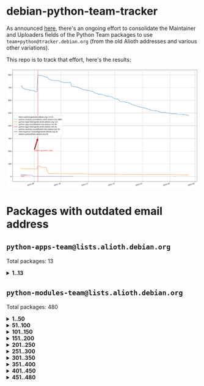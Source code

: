 # debian-python-team-tracker



As announced [here](https://lists.debian.org/debian-python/2021/08/msg00006.html), there's an ongoing effort to consolidate the Maintainer and Uploaders fields of the Python Team packages to use `team+python@tracker.debian.org` (from the old Alioth addresses and various other variations).



This repo is to track that effort, here's the results:



![Python team emails](images/python_team_emails.svg)


# Packages with outdated email address

## `python-apps-team@lists.alioth.debian.org`
Total packages: 13
<details>
<summary><b>1..13</b></summary>


| # | Package | Version |
| --- | --- | --- |
| 1 | [ctop](https://tracker.debian.org/ctop) | 1.0.0-2.1 |
| 2 | [db2twitter](https://tracker.debian.org/db2twitter) | 0.6-1.1 |
| 3 | [dodgy](https://tracker.debian.org/dodgy) | 0.1.9-3 |
| 4 | [etm](https://tracker.debian.org/etm) | 3.2.30-1.1 |
| 5 | [freealchemist](https://tracker.debian.org/freealchemist) | 0.5-1.1 |
| 6 | [kanboard-cli](https://tracker.debian.org/kanboard-cli) | 0.0.2-1.1 |
| 7 | [lightyears](https://tracker.debian.org/lightyears) | 1.4-2 |
| 8 | [pipenv](https://tracker.debian.org/pipenv) | 11.9.0-1.1 |
| 9 | [prospector](https://tracker.debian.org/prospector) | 1.1.7-2 |
| 10 | [pybik](https://tracker.debian.org/pybik) | 3.0-3.1 |
| 11 | [retweet](https://tracker.debian.org/retweet) | 0.10-1.1 |
| 12 | [sinntp](https://tracker.debian.org/sinntp) | 1.6-1.2 |
| 13 | [smem](https://tracker.debian.org/smem) | 1.5-1.1 |
</details>

## `python-modules-team@lists.alioth.debian.org`
Total packages: 480
<details>
<summary><b>1..50</b></summary>


| # | Package | Version |
| --- | --- | --- |
| 1 | [anorack](https://tracker.debian.org/anorack) | 0.2.7-1 |
| 2 | [anosql](https://tracker.debian.org/anosql) | 1.0.1-1 |
| 3 | [asn1crypto](https://tracker.debian.org/asn1crypto) | 1.4.0-1 |
| 4 | [astral](https://tracker.debian.org/astral) | 1.6.1-2 |
| 5 | [authres](https://tracker.debian.org/authres) | 1.2.0-2 |
| 6 | [automat](https://tracker.debian.org/automat) | 20.2.0-1 |
| 7 | [azure-cosmos-table-python](https://tracker.debian.org/azure-cosmos-table-python) | 1.0.5+git20191025-5 |
| 8 | [bdist-nsi](https://tracker.debian.org/bdist-nsi) | 0.1.5-2 |
| 9 | [bernhard](https://tracker.debian.org/bernhard) | 0.2.6-2 |
| 10 | [betamax](https://tracker.debian.org/betamax) | 0.8.1-2 |
| 11 | [bibtexparser](https://tracker.debian.org/bibtexparser) | 1.1.0+ds-3 |
| 12 | [binaryornot](https://tracker.debian.org/binaryornot) | 0.4.4+dfsg-4 |
| 13 | [bitstruct](https://tracker.debian.org/bitstruct) | 8.9.0-1 |
| 14 | [case](https://tracker.debian.org/case) | 1.5.3+dfsg-3 |
| 15 | [cerealizer](https://tracker.debian.org/cerealizer) | 0.8.1-3 |
| 16 | [chardet](https://tracker.debian.org/chardet) | 4.0.0-1 |
| 17 | [chargebee-python](https://tracker.debian.org/chargebee-python) | 1.6.6-1 |
| 18 | [codicefiscale](https://tracker.debian.org/codicefiscale) | 0.9+ds0-2 |
| 19 | [colorclass](https://tracker.debian.org/colorclass) | 2.2.0-2.2 |
| 20 | [colorspacious](https://tracker.debian.org/colorspacious) | 1.1.2-2 |
| 21 | [commonmark](https://tracker.debian.org/commonmark) | 0.9.1-3 |
| 22 | [constantly](https://tracker.debian.org/constantly) | 15.1.0-2 |
| 23 | [contextlib2](https://tracker.debian.org/contextlib2) | 0.6.0.post1-1 |
| 24 | [cookiecutter](https://tracker.debian.org/cookiecutter) | 1.7.3-1 |
| 25 | [coreapi](https://tracker.debian.org/coreapi) | 2.3.3-4 |
| 26 | [coreschema](https://tracker.debian.org/coreschema) | 0.0.4-3 |
| 27 | [cov-core](https://tracker.debian.org/cov-core) | 1.15.0-3 |
| 28 | [cppy](https://tracker.debian.org/cppy) | 1.1.0-2 |
| 29 | [cram](https://tracker.debian.org/cram) | 0.7-4 |
| 30 | [cssutils](https://tracker.debian.org/cssutils) | 1.0.2-3 |
| 31 | [d2to1](https://tracker.debian.org/d2to1) | 0.2.12-2 |
| 32 | [debiancontributors](https://tracker.debian.org/debiancontributors) | 0.7.8-2 |
| 33 | [devpi-common](https://tracker.debian.org/devpi-common) | 3.2.2-1.1 |
| 34 | [django-ajax-selects](https://tracker.debian.org/django-ajax-selects) | 1.7.0-3 |
| 35 | [django-bitfield](https://tracker.debian.org/django-bitfield) | 1.9.6-2 |
| 36 | [django-dirtyfields](https://tracker.debian.org/django-dirtyfields) | 1.3.1-2 |
| 37 | [django-environ](https://tracker.debian.org/django-environ) | 0.4.4-2 |
| 38 | [django-filter](https://tracker.debian.org/django-filter) | 2.4.0-1 |
| 39 | [django-hvad](https://tracker.debian.org/django-hvad) | 1.8.0-1.1 |
| 40 | [django-js-reverse](https://tracker.debian.org/django-js-reverse) | 0.7.3-1.1 |
| 41 | [django-macaddress](https://tracker.debian.org/django-macaddress) | 1.5.0-2 |
| 42 | [django-memoize](https://tracker.debian.org/django-memoize) | 2.2.0+dfsg-1 |
| 43 | [django-nose](https://tracker.debian.org/django-nose) | 1.4.6-2.1 |
| 44 | [django-notification](https://tracker.debian.org/django-notification) | 1.2.0-3 |
| 45 | [django-pagination](https://tracker.debian.org/django-pagination) | 1.0.7-4 |
| 46 | [django-paintstore](https://tracker.debian.org/django-paintstore) | 0.2-4 |
| 47 | [django-picklefield](https://tracker.debian.org/django-picklefield) | 3.0.1-1 |
| 48 | [django-pipeline](https://tracker.debian.org/django-pipeline) | 1.6.14-3 |
| 49 | [django-simple-redis-admin](https://tracker.debian.org/django-simple-redis-admin) | 1.4.0-2 |
| 50 | [django-stronghold](https://tracker.debian.org/django-stronghold) | 0.3.0+debian-2 |
</details>
<details>
<summary><b>51..100</b></summary>

| # | Package | Version |
| --- | --- | --- |
| 51 | [django-webpack-loader](https://tracker.debian.org/django-webpack-loader) | 0.6.0-2 |
| 52 | [django-wkhtmltopdf](https://tracker.debian.org/django-wkhtmltopdf) | 3.3.0-1 |
| 53 | [django-xmlrpc](https://tracker.debian.org/django-xmlrpc) | 0.1.8-2 |
| 54 | [djangorestframework-api-key](https://tracker.debian.org/djangorestframework-api-key) | 2.0.0-2 |
| 55 | [dkimpy](https://tracker.debian.org/dkimpy) | 1.0.5-1 |
| 56 | [dnsdiag](https://tracker.debian.org/dnsdiag) | 2.0.2-1 |
| 57 | [dockerpty](https://tracker.debian.org/dockerpty) | 0.4.1-2 |
| 58 | [drf-generators](https://tracker.debian.org/drf-generators) | 0.5.0-1 |
| 59 | [elasticsearch-curator](https://tracker.debian.org/elasticsearch-curator) | 5.8.1-1 |
| 60 | [enum34](https://tracker.debian.org/enum34) | 1.1.6-4 |
| 61 | [enzyme](https://tracker.debian.org/enzyme) | 0.4.1-2 |
| 62 | [exam](https://tracker.debian.org/exam) | 0.10.5-3 |
| 63 | [factory-boy](https://tracker.debian.org/factory-boy) | 2.11.1-3 |
| 64 | [faker](https://tracker.debian.org/faker) | 0.9.3-0.1 |
| 65 | [fakesleep](https://tracker.debian.org/fakesleep) | 0.1-2 |
| 66 | [fastchunking](https://tracker.debian.org/fastchunking) | 0.0.3-2 |
| 67 | [feedgenerator](https://tracker.debian.org/feedgenerator) | 1.9-2 |
| 68 | [flask-api](https://tracker.debian.org/flask-api) | 1.1+dfsg-1.1 |
| 69 | [flask-babelex](https://tracker.debian.org/flask-babelex) | 0.9.4-1 |
| 70 | [flask-bcrypt](https://tracker.debian.org/flask-bcrypt) | 0.7.1-2 |
| 71 | [flask-compress](https://tracker.debian.org/flask-compress) | 1.4.0-3 |
| 72 | [flask-gravatar](https://tracker.debian.org/flask-gravatar) | 0.4.2-2 |
| 73 | [flask-htmlmin](https://tracker.debian.org/flask-htmlmin) | 1.3.2-2 |
| 74 | [flask-ldapconn](https://tracker.debian.org/flask-ldapconn) | 0.7.2-1.1 |
| 75 | [flask-limiter](https://tracker.debian.org/flask-limiter) | 1.0.1-2 |
| 76 | [flask-mail](https://tracker.debian.org/flask-mail) | 0.9.1+dfsg1-1.1 |
| 77 | [flask-mongoengine](https://tracker.debian.org/flask-mongoengine) | 0.9.3-4 |
| 78 | [flask-multistatic](https://tracker.debian.org/flask-multistatic) | 1.0-2 |
| 79 | [flask-script](https://tracker.debian.org/flask-script) | 2.0.6-2 |
| 80 | [flask-silk](https://tracker.debian.org/flask-silk) | 0.2-18 |
| 81 | [flask-wtf](https://tracker.debian.org/flask-wtf) | 0.14.3-1 |
| 82 | [flufl.enum](https://tracker.debian.org/flufl.enum) | 4.1.1-3 |
| 83 | [flufl.i18n](https://tracker.debian.org/flufl.i18n) | 3.0.1-1 |
| 84 | [flufl.lock](https://tracker.debian.org/flufl.lock) | 5.0.1-1 |
| 85 | [flufl.password](https://tracker.debian.org/flufl.password) | 1.3-3 |
| 86 | [flufl.testing](https://tracker.debian.org/flufl.testing) | 0.7-2 |
| 87 | [gerritlib](https://tracker.debian.org/gerritlib) | 0.8.0-2 |
| 88 | [gmplot](https://tracker.debian.org/gmplot) | 1.2.0-2 |
| 89 | [gtextfsm](https://tracker.debian.org/gtextfsm) | 1.1.0-2 |
| 90 | [gtts](https://tracker.debian.org/gtts) | 2.0.3-1 |
| 91 | [gtts-token](https://tracker.debian.org/gtts-token) | 1.1.3-1 |
| 92 | [guzzle-sphinx-theme](https://tracker.debian.org/guzzle-sphinx-theme) | 0.7.11-5 |
| 93 | [hachoir](https://tracker.debian.org/hachoir) | 3.1.0+dfsg-3 |
| 94 | [haproxy-log-analysis](https://tracker.debian.org/haproxy-log-analysis) | 2.0~b0-2 |
| 95 | [heapdict](https://tracker.debian.org/heapdict) | 1.0.1-1 |
| 96 | [hiro](https://tracker.debian.org/hiro) | 0.5-2 |
| 97 | [hypothesis-auto](https://tracker.debian.org/hypothesis-auto) | 1.1.4-2 |
| 98 | [importmagic](https://tracker.debian.org/importmagic) | 0.1.7-2 |
| 99 | [inflection](https://tracker.debian.org/inflection) | 0.3.1-2 |
| 100 | [json-tricks](https://tracker.debian.org/json-tricks) | 3.11.0-2 |
</details>
<details>
<summary><b>101..150</b></summary>

| # | Package | Version |
| --- | --- | --- |
| 101 | [jsonhyperschema-codec](https://tracker.debian.org/jsonhyperschema-codec) | 1.0.3-2 |
| 102 | [jupyter-sphinx-theme](https://tracker.debian.org/jupyter-sphinx-theme) | 0.0.6+ds1-10 |
| 103 | [kitchen](https://tracker.debian.org/kitchen) | 1.2.6-2 |
| 104 | [kivy](https://tracker.debian.org/kivy) | 1.11.0-2 |
| 105 | [lazr.delegates](https://tracker.debian.org/lazr.delegates) | 2.0.3-2 |
| 106 | [lazr.smtptest](https://tracker.debian.org/lazr.smtptest) | 2.0.3-2 |
| 107 | [lexicon](https://tracker.debian.org/lexicon) | 3.3.17-1 |
| 108 | [libthumbor](https://tracker.debian.org/libthumbor) | 1.3.3-2 |
| 109 | [logilab-constraint](https://tracker.debian.org/logilab-constraint) | 0.6.0-2 |
| 110 | [mako](https://tracker.debian.org/mako) | 1.1.3+ds1-2 |
| 111 | [manuel](https://tracker.debian.org/manuel) | 1.10.1-2 |
| 112 | [mercurial-extension-utils](https://tracker.debian.org/mercurial-extension-utils) | 1.5.1-3 |
| 113 | [mercurial-keyring](https://tracker.debian.org/mercurial-keyring) | 1.3.1-3 |
| 114 | [milksnake](https://tracker.debian.org/milksnake) | 0.1.5-1 |
| 115 | [mimerender](https://tracker.debian.org/mimerender) | 0.6.0-2 |
| 116 | [mmllib](https://tracker.debian.org/mmllib) | 0.3.0.post1-2 |
| 117 | [mockldap](https://tracker.debian.org/mockldap) | 0.3.0-4 |
| 118 | [modernize](https://tracker.debian.org/modernize) | 0.7-2 |
| 119 | [moksha.common](https://tracker.debian.org/moksha.common) | 1.2.5-4 |
| 120 | [mrtparse](https://tracker.debian.org/mrtparse) | 1.6-2 |
| 121 | [musicbrainzngs](https://tracker.debian.org/musicbrainzngs) | 0.7.1-2 |
| 122 | [mutagen](https://tracker.debian.org/mutagen) | 1.45.1-2 |
| 123 | [mwic](https://tracker.debian.org/mwic) | 0.7.8-1 |
| 124 | [mysql-connector-python](https://tracker.debian.org/mysql-connector-python) | 8.0.15-2 |
| 125 | [nb2plots](https://tracker.debian.org/nb2plots) | 0.6-2 |
| 126 | [netmiko](https://tracker.debian.org/netmiko) | 2.4.2-1 |
| 127 | [networkx](https://tracker.debian.org/networkx) | 2.5+ds-2 |
| 128 | [nose2](https://tracker.debian.org/nose2) | 0.9.2-1 |
| 129 | [nose2-cov](https://tracker.debian.org/nose2-cov) | 1.0a4-3 |
| 130 | [ntplib](https://tracker.debian.org/ntplib) | 0.3.3-2 |
| 131 | [numpy-stl](https://tracker.debian.org/numpy-stl) | 2.9.0-1 |
| 132 | [obsub](https://tracker.debian.org/obsub) | 0.2-4 |
| 133 | [okasha](https://tracker.debian.org/okasha) | 0.2.4-4 |
| 134 | [overpass](https://tracker.debian.org/overpass) | 0.7-1 |
| 135 | [pastescript](https://tracker.debian.org/pastescript) | 2.0.2-4 |
| 136 | [pep8](https://tracker.debian.org/pep8) | 1.7.1-9 |
| 137 | [pep8-naming](https://tracker.debian.org/pep8-naming) | 0.10.0-1 |
| 138 | [pg8000](https://tracker.debian.org/pg8000) | 1.10.6-2 |
| 139 | [pidcat](https://tracker.debian.org/pidcat) | 2.1.0-4 |
| 140 | [plastex](https://tracker.debian.org/plastex) | 2.1-2 |
| 141 | [portio](https://tracker.debian.org/portio) | 0.5-4 |
| 142 | [power](https://tracker.debian.org/power) | 1.4+dfsg-4 |
| 143 | [pprintpp](https://tracker.debian.org/pprintpp) | 0.4.0-2 |
| 144 | [preggy](https://tracker.debian.org/preggy) | 1.4.4-1 |
| 145 | [ptable](https://tracker.debian.org/ptable) | 0.9.2-2 |
| 146 | [py-radix](https://tracker.debian.org/py-radix) | 0.10.0-3 |
| 147 | [py3dns](https://tracker.debian.org/py3dns) | 3.2.1-1 |
| 148 | [pyasn1](https://tracker.debian.org/pyasn1) | 0.4.8-1 |
| 149 | [pybindgen](https://tracker.debian.org/pybindgen) | 0.20.0+dfsg1-2 |
| 150 | [pycallgraph](https://tracker.debian.org/pycallgraph) | 1.1.3-1.2 |
</details>
<details>
<summary><b>151..200</b></summary>

| # | Package | Version |
| --- | --- | --- |
| 151 | [pycxx](https://tracker.debian.org/pycxx) | 7.1.4-0.2 |
| 152 | [pydbus](https://tracker.debian.org/pydbus) | 0.6.0-4 |
| 153 | [pydenticon](https://tracker.debian.org/pydenticon) | 0.3.1-2 |
| 154 | [pydispatcher](https://tracker.debian.org/pydispatcher) | 2.0.5-2 |
| 155 | [pydle](https://tracker.debian.org/pydle) | 0.9.4-2 |
| 156 | [pyeapi](https://tracker.debian.org/pyeapi) | 0.8.1-2 |
| 157 | [pyenchant](https://tracker.debian.org/pyenchant) | 3.2.0-1 |
| 158 | [pyfg](https://tracker.debian.org/pyfg) | 0.50-2 |
| 159 | [pyfiglet](https://tracker.debian.org/pyfiglet) | 0.8.0+dfsg-1 |
| 160 | [pyfribidi](https://tracker.debian.org/pyfribidi) | 0.12.0+repack-7 |
| 161 | [pygeoif](https://tracker.debian.org/pygeoif) | 0.7-2 |
| 162 | [pygtail](https://tracker.debian.org/pygtail) | 0.6.1-2 |
| 163 | [pygtkspellcheck](https://tracker.debian.org/pygtkspellcheck) | 4.0.5-2 |
| 164 | [pyinotify](https://tracker.debian.org/pyinotify) | 0.9.6-1.3 |
| 165 | [pyiosxr](https://tracker.debian.org/pyiosxr) | 0.52-1.1 |
| 166 | [pyjavaproperties](https://tracker.debian.org/pyjavaproperties) | 0.7-2 |
| 167 | [pyjokes](https://tracker.debian.org/pyjokes) | 0.5.0-3 |
| 168 | [pykcs11](https://tracker.debian.org/pykcs11) | 1.5.10-1 |
| 169 | [pylama](https://tracker.debian.org/pylama) | 7.4.3-3 |
| 170 | [pylibmc](https://tracker.debian.org/pylibmc) | 1.5.2-3 |
| 171 | [pylint-celery](https://tracker.debian.org/pylint-celery) | 0.3-5 |
| 172 | [pylint-common](https://tracker.debian.org/pylint-common) | 0.2.5-4 |
| 173 | [pylint-django](https://tracker.debian.org/pylint-django) | 2.0.13-1 |
| 174 | [pylint-flask](https://tracker.debian.org/pylint-flask) | 0.5-4 |
| 175 | [pylint-plugin-utils](https://tracker.debian.org/pylint-plugin-utils) | 0.6-1 |
| 176 | [pymacs](https://tracker.debian.org/pymacs) | 0.25-3 |
| 177 | [pymodbus](https://tracker.debian.org/pymodbus) | 2.1.0+dfsg-2 |
| 178 | [pynag](https://tracker.debian.org/pynag) | 1.1.2+dfsg-2 |
| 179 | [pynliner](https://tracker.debian.org/pynliner) | 0.8.0-2 |
| 180 | [pyopengl](https://tracker.debian.org/pyopengl) | 3.1.5+dfsg-1 |
| 181 | [pyprind](https://tracker.debian.org/pyprind) | 2.11.2-2 |
| 182 | [pyquery](https://tracker.debian.org/pyquery) | 1.2.9-4 |
| 183 | [pyrad](https://tracker.debian.org/pyrad) | 2.1-2 |
| 184 | [pysimplesoap](https://tracker.debian.org/pysimplesoap) | 1.16.2-3 |
| 185 | [pysmi](https://tracker.debian.org/pysmi) | 0.3.2-2 |
| 186 | [pysodium](https://tracker.debian.org/pysodium) | 0.7.0-2 |
| 187 | [pyspf](https://tracker.debian.org/pyspf) | 2.0.14-2 |
| 188 | [pysrt](https://tracker.debian.org/pysrt) | 1.0.1-2 |
| 189 | [pyssim](https://tracker.debian.org/pyssim) | 0.2-2 |
| 190 | [pytaglib](https://tracker.debian.org/pytaglib) | 0.3.6+dfsg-2 |
| 191 | [pytds](https://tracker.debian.org/pytds) | 1.10.0-1 |
| 192 | [pytest-bdd](https://tracker.debian.org/pytest-bdd) | 3.2.1-1 |
| 193 | [pytest-cookies](https://tracker.debian.org/pytest-cookies) | 0.4.0-1 |
| 194 | [pytest-django](https://tracker.debian.org/pytest-django) | 3.5.1-1 |
| 195 | [pytest-expect](https://tracker.debian.org/pytest-expect) | 1.1.0-2 |
| 196 | [pytest-httpbin](https://tracker.debian.org/pytest-httpbin) | 1.0.0-2 |
| 197 | [pytest-instafail](https://tracker.debian.org/pytest-instafail) | 0.4.2-1 |
| 198 | [pytest-runner](https://tracker.debian.org/pytest-runner) | 2.11.1-1.2 |
| 199 | [pytest-sugar](https://tracker.debian.org/pytest-sugar) | 0.9.4-1 |
| 200 | [pytest-tornado](https://tracker.debian.org/pytest-tornado) | 0.8.1-1 |
</details>
<details>
<summary><b>201..250</b></summary>

| # | Package | Version |
| --- | --- | --- |
| 201 | [pytest-vcr](https://tracker.debian.org/pytest-vcr) | 1.0.2-2 |
| 202 | [python-activipy](https://tracker.debian.org/python-activipy) | 0.1-7 |
| 203 | [python-adal](https://tracker.debian.org/python-adal) | 1.2.2-1 |
| 204 | [python-aiohttp-session](https://tracker.debian.org/python-aiohttp-session) | 2.9.0-2 |
| 205 | [python-aioinflux](https://tracker.debian.org/python-aioinflux) | 0.9.0-2 |
| 206 | [python-aiomeasures](https://tracker.debian.org/python-aiomeasures) | 0.5.14-3 |
| 207 | [python-amqplib](https://tracker.debian.org/python-amqplib) | 1.0.2-2 |
| 208 | [python-aptly](https://tracker.debian.org/python-aptly) | 0.12.10-2 |
| 209 | [python-args](https://tracker.debian.org/python-args) | 0.1.0-3 |
| 210 | [python-arpy](https://tracker.debian.org/python-arpy) | 1.1.1-4 |
| 211 | [python-astor](https://tracker.debian.org/python-astor) | 0.8.1-1 |
| 212 | [python-base58](https://tracker.debian.org/python-base58) | 1.0.3-1.1 |
| 213 | [python-bcdoc](https://tracker.debian.org/python-bcdoc) | 0.16.0-2 |
| 214 | [python-bitbucket-api](https://tracker.debian.org/python-bitbucket-api) | 0.5.0-3 |
| 215 | [python-box](https://tracker.debian.org/python-box) | 3.4.6-2 |
| 216 | [python-btrees](https://tracker.debian.org/python-btrees) | 4.3.1-2 |
| 217 | [python-cerberus](https://tracker.debian.org/python-cerberus) | 1.3.2-1 |
| 218 | [python-click-log](https://tracker.debian.org/python-click-log) | 0.2.1-2 |
| 219 | [python-clint](https://tracker.debian.org/python-clint) | 0.5.1-3 |
| 220 | [python-cluster](https://tracker.debian.org/python-cluster) | 1.3.3-3 |
| 221 | [python-cmarkgfm](https://tracker.debian.org/python-cmarkgfm) | 0.4.2-1 |
| 222 | [python-coloredlogs](https://tracker.debian.org/python-coloredlogs) | 7.3-2 |
| 223 | [python-colour](https://tracker.debian.org/python-colour) | 0.1.5-2 |
| 224 | [python-consul](https://tracker.debian.org/python-consul) | 0.7.1-1.1 |
| 225 | [python-cookies](https://tracker.debian.org/python-cookies) | 2.2.1-3 |
| 226 | [python-cpuinfo](https://tracker.debian.org/python-cpuinfo) | 5.0.0-2 |
| 227 | [python-crcmod](https://tracker.debian.org/python-crcmod) | 1.7+dfsg-2 |
| 228 | [python-cs](https://tracker.debian.org/python-cs) | 2.7.1-1 |
| 229 | [python-dbfread](https://tracker.debian.org/python-dbfread) | 2.0.7-3 |
| 230 | [python-decorator](https://tracker.debian.org/python-decorator) | 4.4.2-2 |
| 231 | [python-demjson](https://tracker.debian.org/python-demjson) | 2.2.4-5 |
| 232 | [python-diaspy](https://tracker.debian.org/python-diaspy) | 0.6.0-2 |
| 233 | [python-dictobj](https://tracker.debian.org/python-dictobj) | 0.4-4 |
| 234 | [python-distutils-extra](https://tracker.debian.org/python-distutils-extra) | 2.45 |
| 235 | [python-django-casclient](https://tracker.debian.org/python-django-casclient) | 1.5.3-1 |
| 236 | [python-django-etcd-settings](https://tracker.debian.org/python-django-etcd-settings) | 0.1.13+dfsg-3 |
| 237 | [python-django-gravatar2](https://tracker.debian.org/python-django-gravatar2) | 1.4.4-2 |
| 238 | [python-django-jsonfield](https://tracker.debian.org/python-django-jsonfield) | 1.4.0-2 |
| 239 | [python-django-push-notifications](https://tracker.debian.org/python-django-push-notifications) | 1.4.1-1 |
| 240 | [python-django-simple-history](https://tracker.debian.org/python-django-simple-history) | 2.7.0-1.1 |
| 241 | [python-doubleratchet](https://tracker.debian.org/python-doubleratchet) | 0.6.0-2 |
| 242 | [python-dpkt](https://tracker.debian.org/python-dpkt) | 1.9.2-2 |
| 243 | [python-easywebdav](https://tracker.debian.org/python-easywebdav) | 1.2.0-8 |
| 244 | [python-envparse](https://tracker.debian.org/python-envparse) | 0.2.0-2 |
| 245 | [python-envs](https://tracker.debian.org/python-envs) | 1.2.6-1.1 |
| 246 | [python-epc](https://tracker.debian.org/python-epc) | 0.0.5-3 |
| 247 | [python-etcd](https://tracker.debian.org/python-etcd) | 0.4.5-2 |
| 248 | [python-ethtool](https://tracker.debian.org/python-ethtool) | 0.14-3 |
| 249 | [python-ewmh](https://tracker.debian.org/python-ewmh) | 0.1.6-2 |
| 250 | [python-exotel](https://tracker.debian.org/python-exotel) | 0.1.5-2 |
</details>
<details>
<summary><b>251..300</b></summary>

| # | Package | Version |
| --- | --- | --- |
| 251 | [python-feather-format](https://tracker.debian.org/python-feather-format) | 0.3.1+dfsg1-4 |
| 252 | [python-flaky](https://tracker.debian.org/python-flaky) | 3.7.0-1 |
| 253 | [python-flask-seeder](https://tracker.debian.org/python-flask-seeder) | 0.1~a2-2 |
| 254 | [python-genty](https://tracker.debian.org/python-genty) | 1.3.2-1 |
| 255 | [python-geoip2](https://tracker.debian.org/python-geoip2) | 2.9.0+dfsg1-2 |
| 256 | [python-gflags](https://tracker.debian.org/python-gflags) | 1.5.1-7 |
| 257 | [python-glob2](https://tracker.debian.org/python-glob2) | 0.5-3 |
| 258 | [python-hashids](https://tracker.debian.org/python-hashids) | 1.3.1-1 |
| 259 | [python-hidapi](https://tracker.debian.org/python-hidapi) | 0.9.0.post3-2 |
| 260 | [python-hiredis](https://tracker.debian.org/python-hiredis) | 1.0.1-1 |
| 261 | [python-hpilo](https://tracker.debian.org/python-hpilo) | 4.3-3 |
| 262 | [python-html2text](https://tracker.debian.org/python-html2text) | 2020.1.16-1 |
| 263 | [python-http-parser](https://tracker.debian.org/python-http-parser) | 0.9.0-1 |
| 264 | [python-httptools](https://tracker.debian.org/python-httptools) | 0.1.1-1 |
| 265 | [python-icalendar](https://tracker.debian.org/python-icalendar) | 4.0.3-4 |
| 266 | [python-iniparse](https://tracker.debian.org/python-iniparse) | 0.4-3 |
| 267 | [python-ipaddress](https://tracker.debian.org/python-ipaddress) | 1.0.23-1 |
| 268 | [python-ipfix](https://tracker.debian.org/python-ipfix) | 0.9.7-2 |
| 269 | [python-irodsclient](https://tracker.debian.org/python-irodsclient) | 0.8.1-2 |
| 270 | [python-isc-dhcp-leases](https://tracker.debian.org/python-isc-dhcp-leases) | 0.9.1-2 |
| 271 | [python-isoweek](https://tracker.debian.org/python-isoweek) | 1.3.3-3 |
| 272 | [python-jmespath](https://tracker.debian.org/python-jmespath) | 0.10.0-1 |
| 273 | [python-jsonrpc](https://tracker.debian.org/python-jsonrpc) | 1.13.0-1 |
| 274 | [python-junit-xml](https://tracker.debian.org/python-junit-xml) | 1.9-1 |
| 275 | [python-kanboard](https://tracker.debian.org/python-kanboard) | 1.0.1-1.1 |
| 276 | [python-langdetect](https://tracker.debian.org/python-langdetect) | 1.0.7-4 |
| 277 | [python-ldap](https://tracker.debian.org/python-ldap) | 3.2.0-4 |
| 278 | [python-ldapdomaindump](https://tracker.debian.org/python-ldapdomaindump) | 0.9.3-1 |
| 279 | [python-libguess](https://tracker.debian.org/python-libguess) | 1.1-4 |
| 280 | [python-logfury](https://tracker.debian.org/python-logfury) | 0.1.2-4 |
| 281 | [python-mailer](https://tracker.debian.org/python-mailer) | 0.8.1-4 |
| 282 | [python-mastodon](https://tracker.debian.org/python-mastodon) | 1.5.1-1 |
| 283 | [python-mccabe](https://tracker.debian.org/python-mccabe) | 0.6.1-3 |
| 284 | [python-measurement](https://tracker.debian.org/python-measurement) | 2.0.1-2 |
| 285 | [python-meld3](https://tracker.debian.org/python-meld3) | 1.0.2-3 |
| 286 | [python-mnemonic](https://tracker.debian.org/python-mnemonic) | 0.19-1 |
| 287 | [python-model-mommy](https://tracker.debian.org/python-model-mommy) | 1.6.0-2 |
| 288 | [python-morris](https://tracker.debian.org/python-morris) | 1.2-2 |
| 289 | [python-mpegdash](https://tracker.debian.org/python-mpegdash) | 0.2.0-1 |
| 290 | [python-multidict](https://tracker.debian.org/python-multidict) | 5.1.0-1 |
| 291 | [python-nine](https://tracker.debian.org/python-nine) | 1.1.0-1 |
| 292 | [python-noise](https://tracker.debian.org/python-noise) | 1.2.3-3 |
| 293 | [python-notify2](https://tracker.debian.org/python-notify2) | 0.3-4 |
| 294 | [python-ntlm-auth](https://tracker.debian.org/python-ntlm-auth) | 1.4.0-1 |
| 295 | [python-oauth](https://tracker.debian.org/python-oauth) | 1.0.1-6 |
| 296 | [python-offtrac](https://tracker.debian.org/python-offtrac) | 0.1.0-2.1 |
| 297 | [python-opcua](https://tracker.debian.org/python-opcua) | 0.98.11-1 |
| 298 | [python-openid-cla](https://tracker.debian.org/python-openid-cla) | 1.2-2 |
| 299 | [python-openid-teams](https://tracker.debian.org/python-openid-teams) | 1.2-2 |
| 300 | [python-openidc-client](https://tracker.debian.org/python-openidc-client) | 0.6.0-1.1 |
</details>
<details>
<summary><b>301..350</b></summary>

| # | Package | Version |
| --- | --- | --- |
| 301 | [python-opentimestamps](https://tracker.debian.org/python-opentimestamps) | 0.4.1-1 |
| 302 | [python-padme](https://tracker.debian.org/python-padme) | 1.1.1-3 |
| 303 | [python-pampy](https://tracker.debian.org/python-pampy) | 1.8.4-2 |
| 304 | [python-path-and-address](https://tracker.debian.org/python-path-and-address) | 2.0.1-2 |
| 305 | [python-pathtools](https://tracker.debian.org/python-pathtools) | 0.1.2-4 |
| 306 | [python-paypal](https://tracker.debian.org/python-paypal) | 1.2.5-3 |
| 307 | [python-peakutils](https://tracker.debian.org/python-peakutils) | 1.3.3+ds-2 |
| 308 | [python-pem](https://tracker.debian.org/python-pem) | 19.1.0-1 |
| 309 | [python-persistent](https://tracker.debian.org/python-persistent) | 4.6.4-0.2 |
| 310 | [python-pex](https://tracker.debian.org/python-pex) | 1.1.14-3.1 |
| 311 | [python-pgpdump](https://tracker.debian.org/python-pgpdump) | 1.5-2 |
| 312 | [python-pgspecial](https://tracker.debian.org/python-pgspecial) | 1.11.10+dfsg1-1 |
| 313 | [python-phonenumbers](https://tracker.debian.org/python-phonenumbers) | 8.12.1-1 |
| 314 | [python-picklable-itertools](https://tracker.debian.org/python-picklable-itertools) | 0.1.1-3 |
| 315 | [python-plaster](https://tracker.debian.org/python-plaster) | 1.0-2 |
| 316 | [python-plaster-pastedeploy](https://tracker.debian.org/python-plaster-pastedeploy) | 0.5-3 |
| 317 | [python-prctl](https://tracker.debian.org/python-prctl) | 1.7-2 |
| 318 | [python-preshed](https://tracker.debian.org/python-preshed) | 3.0.2-1 |
| 319 | [python-pretend](https://tracker.debian.org/python-pretend) | 1.0.9-1 |
| 320 | [python-prettylog](https://tracker.debian.org/python-prettylog) | 0.1.0-2 |
| 321 | [python-priority](https://tracker.debian.org/python-priority) | 1.3.0-3 |
| 322 | [python-progressbar](https://tracker.debian.org/python-progressbar) | 2.5-2 |
| 323 | [python-pskc](https://tracker.debian.org/python-pskc) | 1.1-3 |
| 324 | [python-py-zipkin](https://tracker.debian.org/python-py-zipkin) | 0.15.0-1.1 |
| 325 | [python-pyasn1-modules](https://tracker.debian.org/python-pyasn1-modules) | 0.2.1-1 |
| 326 | [python-pyftpdlib](https://tracker.debian.org/python-pyftpdlib) | 1.5.4-2 |
| 327 | [python-pygerrit2](https://tracker.debian.org/python-pygerrit2) | 2.0.4-2 |
| 328 | [python-pypump](https://tracker.debian.org/python-pypump) | 0.7-3 |
| 329 | [python-pysnmp4-apps](https://tracker.debian.org/python-pysnmp4-apps) | 0.3.2-2.2 |
| 330 | [python-pysnmp4-mibs](https://tracker.debian.org/python-pysnmp4-mibs) | 0.1.3-3 |
| 331 | [python-pytest-benchmark](https://tracker.debian.org/python-pytest-benchmark) | 3.2.2-2 |
| 332 | [python-pyvmomi](https://tracker.debian.org/python-pyvmomi) | 6.7.1-3 |
| 333 | [python-rarfile](https://tracker.debian.org/python-rarfile) | 3.1-1 |
| 334 | [python-ratelimiter](https://tracker.debian.org/python-ratelimiter) | 1.2.0.post0-1 |
| 335 | [python-redisearch-py](https://tracker.debian.org/python-redisearch-py) | 1.0.0-1 |
| 336 | [python-releases](https://tracker.debian.org/python-releases) | 1.6.3-1 |
| 337 | [python-repoze.lru](https://tracker.debian.org/python-repoze.lru) | 0.7-2 |
| 338 | [python-repoze.sphinx.autointerface](https://tracker.debian.org/python-repoze.sphinx.autointerface) | 0.8-0.2 |
| 339 | [python-repoze.tm2](https://tracker.debian.org/python-repoze.tm2) | 2.0-2 |
| 340 | [python-requests-ntlm](https://tracker.debian.org/python-requests-ntlm) | 1.1.0-1.1 |
| 341 | [python-requirements-detector](https://tracker.debian.org/python-requirements-detector) | 0.6-2 |
| 342 | [python-restless](https://tracker.debian.org/python-restless) | 2.1.1-2 |
| 343 | [python-rpaths](https://tracker.debian.org/python-rpaths) | 0.13-1.1 |
| 344 | [python-rply](https://tracker.debian.org/python-rply) | 0.7.7-2 |
| 345 | [python-schedutils](https://tracker.debian.org/python-schedutils) | 0.6-2.1 |
| 346 | [python-schema](https://tracker.debian.org/python-schema) | 0.6.7-3 |
| 347 | [python-schroot](https://tracker.debian.org/python-schroot) | 0.4-4 |
| 348 | [python-scp](https://tracker.debian.org/python-scp) | 0.13.0-2 |
| 349 | [python-scripttest](https://tracker.debian.org/python-scripttest) | 1.3-3 |
| 350 | [python-scruffy](https://tracker.debian.org/python-scruffy) | 0.3.3-2 |
</details>
<details>
<summary><b>351..400</b></summary>

| # | Package | Version |
| --- | --- | --- |
| 351 | [python-sdnotify](https://tracker.debian.org/python-sdnotify) | 0.3.1-2 |
| 352 | [python-serverfiles](https://tracker.debian.org/python-serverfiles) | 0.3.0-1 |
| 353 | [python-service-identity](https://tracker.debian.org/python-service-identity) | 18.1.0-6 |
| 354 | [python-sexpdata](https://tracker.debian.org/python-sexpdata) | 0.0.3-2 |
| 355 | [python-shade](https://tracker.debian.org/python-shade) | 1.30.0-3 |
| 356 | [python-shellescape](https://tracker.debian.org/python-shellescape) | 3.4.1-4 |
| 357 | [python-simpy](https://tracker.debian.org/python-simpy) | 2.3.1+dfsg-2 |
| 358 | [python-simpy3](https://tracker.debian.org/python-simpy3) | 3.0.11-2 |
| 359 | [python-slimmer](https://tracker.debian.org/python-slimmer) | 0.1.30-8 |
| 360 | [python-slugify](https://tracker.debian.org/python-slugify) | 4.0.0-1 |
| 361 | [python-smstrade](https://tracker.debian.org/python-smstrade) | 0.2.4-6 |
| 362 | [python-socketpool](https://tracker.debian.org/python-socketpool) | 0.5.3-5 |
| 363 | [python-sphinx-issues](https://tracker.debian.org/python-sphinx-issues) | 1.2.0-2 |
| 364 | [python-spur](https://tracker.debian.org/python-spur) | 0.3.21-1 |
| 365 | [python-srp](https://tracker.debian.org/python-srp) | 1.0.15-1 |
| 366 | [python-statsd](https://tracker.debian.org/python-statsd) | 3.3.0-2 |
| 367 | [python-stopit](https://tracker.debian.org/python-stopit) | 1.1.2-1 |
| 368 | [python-structlog](https://tracker.debian.org/python-structlog) | 20.1.0-1 |
| 369 | [python-sunlight](https://tracker.debian.org/python-sunlight) | 1.1.5-3 |
| 370 | [python-suntime](https://tracker.debian.org/python-suntime) | 1.2.5-2 |
| 371 | [python-tempita](https://tracker.debian.org/python-tempita) | 0.5.2-6 |
| 372 | [python-test-server](https://tracker.debian.org/python-test-server) | 0.0.27-2 |
| 373 | [python-testing.common.database](https://tracker.debian.org/python-testing.common.database) | 2.0.0-2 |
| 374 | [python-testing.mysqld](https://tracker.debian.org/python-testing.mysqld) | 1.4.0-4 |
| 375 | [python-testing.postgresql](https://tracker.debian.org/python-testing.postgresql) | 1.3.0-2 |
| 376 | [python-thriftpy](https://tracker.debian.org/python-thriftpy) | 0.3.9+ds1-1 |
| 377 | [python-tinycss](https://tracker.debian.org/python-tinycss) | 0.4-3 |
| 378 | [python-tktreectrl](https://tracker.debian.org/python-tktreectrl) | 2.0.2-3 |
| 379 | [python-translationstring](https://tracker.debian.org/python-translationstring) | 1.4-1 |
| 380 | [python-twitter](https://tracker.debian.org/python-twitter) | 3.3-2 |
| 381 | [python-typeguard](https://tracker.debian.org/python-typeguard) | 2.2.2-1.1 |
| 382 | [python-tzlocal](https://tracker.debian.org/python-tzlocal) | 2.1-1 |
| 383 | [python-udatetime](https://tracker.debian.org/python-udatetime) | 0.0.16-4 |
| 384 | [python-unicodecsv](https://tracker.debian.org/python-unicodecsv) | 0.14.1-2 |
| 385 | [python-unidiff](https://tracker.debian.org/python-unidiff) | 0.5.5-2 |
| 386 | [python-urlobject](https://tracker.debian.org/python-urlobject) | 2.4.3-3 |
| 387 | [python-urwidtrees](https://tracker.debian.org/python-urwidtrees) | 1.0.3.dev0-1 |
| 388 | [python-utils](https://tracker.debian.org/python-utils) | 2.3.0-2 |
| 389 | [python-vagrant](https://tracker.debian.org/python-vagrant) | 0.5.15-3 |
| 390 | [python-venusian](https://tracker.debian.org/python-venusian) | 3.0.0-1 |
| 391 | [python-vobject](https://tracker.debian.org/python-vobject) | 0.9.6.1-0.2 |
| 392 | [python-webob](https://tracker.debian.org/python-webob) | 1:1.8.6-1.1 |
| 393 | [python-wget](https://tracker.debian.org/python-wget) | 3.2-3 |
| 394 | [python-wheezy.template](https://tracker.debian.org/python-wheezy.template) | 0.1.167-2 |
| 395 | [python-whoosh](https://tracker.debian.org/python-whoosh) | 2.7.4+git6-g9134ad92-5 |
| 396 | [python-wither](https://tracker.debian.org/python-wither) | 1.1-2 |
| 397 | [python-wsgilog](https://tracker.debian.org/python-wsgilog) | 0.3.1-3 |
| 398 | [python-x3dh](https://tracker.debian.org/python-x3dh) | 0.5.8-2 |
| 399 | [python-xeddsa](https://tracker.debian.org/python-xeddsa) | 0.4.6-2 |
| 400 | [python-yaswfp](https://tracker.debian.org/python-yaswfp) | 0.9.3-1.1 |
</details>
<details>
<summary><b>401..450</b></summary>

| # | Package | Version |
| --- | --- | --- |
| 401 | [python-zc.customdoctests](https://tracker.debian.org/python-zc.customdoctests) | 1.0.1-2 |
| 402 | [python-zipp](https://tracker.debian.org/python-zipp) | 1.0.0-3 |
| 403 | [python-zxcvbn](https://tracker.debian.org/python-zxcvbn) | 4.4.28-2 |
| 404 | [python3-proselint](https://tracker.debian.org/python3-proselint) | 0.10.2-2 |
| 405 | [pythondialog](https://tracker.debian.org/pythondialog) | 3.5.1-1 |
| 406 | [pytoml](https://tracker.debian.org/pytoml) | 0.1.21-1 |
| 407 | [pyuca](https://tracker.debian.org/pyuca) | 1.2-2 |
| 408 | [pyutilib](https://tracker.debian.org/pyutilib) | 5.8.0-1 |
| 409 | [pywavelets](https://tracker.debian.org/pywavelets) | 1.1.1-1 |
| 410 | [pywinrm](https://tracker.debian.org/pywinrm) | 0.3.0-2 |
| 411 | [quark-sphinx-theme](https://tracker.debian.org/quark-sphinx-theme) | 0.5.1-2 |
| 412 | [readlike](https://tracker.debian.org/readlike) | 0.1.3-1.1 |
| 413 | [recommonmark](https://tracker.debian.org/recommonmark) | 0.6.0+ds-1 |
| 414 | [redis-py-cluster](https://tracker.debian.org/redis-py-cluster) | 2.0.0-1 |
| 415 | [reentry](https://tracker.debian.org/reentry) | 1.3.1-1 |
| 416 | [reparser](https://tracker.debian.org/reparser) | 1.4.3-1 |
| 417 | [requests-aws](https://tracker.debian.org/requests-aws) | 0.1.5-2 |
| 418 | [ripe-atlas-cousteau](https://tracker.debian.org/ripe-atlas-cousteau) | 1.4.2-3 |
| 419 | [ripe-atlas-sagan](https://tracker.debian.org/ripe-atlas-sagan) | 1.2.2-2 |
| 420 | [robot-detection](https://tracker.debian.org/robot-detection) | 0.4.0-2 |
| 421 | [routes](https://tracker.debian.org/routes) | 2.5.1-1 |
| 422 | [sgmllib3k](https://tracker.debian.org/sgmllib3k) | 1.0.0-3 |
| 423 | [simplegeneric](https://tracker.debian.org/simplegeneric) | 0.8.1-3 |
| 424 | [singledispatch](https://tracker.debian.org/singledispatch) | 3.4.0.3-3 |
| 425 | [sireader](https://tracker.debian.org/sireader) | 1.1.1-2 |
| 426 | [sleekxmpp](https://tracker.debian.org/sleekxmpp) | 1.3.3-6 |
| 427 | [slimit](https://tracker.debian.org/slimit) | 0.8.1-4 |
| 428 | [smartypants](https://tracker.debian.org/smartypants) | 2.0.0-2 |
| 429 | [sortedcontainers](https://tracker.debian.org/sortedcontainers) | 2.1.0-2 |
| 430 | [speaklater](https://tracker.debian.org/speaklater) | 1.3-5 |
| 431 | [sphinx](https://tracker.debian.org/sphinx) | 1.8.5-2 |
| 432 | [sphinx](https://tracker.debian.org/sphinx) | 1.8.5-3 |
| 433 | [sphinx](https://tracker.debian.org/sphinx) | 1.8.5-4 |
| 434 | [sphinx](https://tracker.debian.org/sphinx) | 1.8.5-5 |
| 435 | [sphinx](https://tracker.debian.org/sphinx) | 2.4.3-2 |
| 436 | [sphinx](https://tracker.debian.org/sphinx) | 2.4.3-4 |
| 437 | [sphinx-autorun](https://tracker.debian.org/sphinx-autorun) | 1.1.0-3.1 |
| 438 | [sphinx-celery](https://tracker.debian.org/sphinx-celery) | 2.0.0-1 |
| 439 | [sphinx-intl](https://tracker.debian.org/sphinx-intl) | 2.0.1-2 |
| 440 | [sphinxcontrib-devhelp](https://tracker.debian.org/sphinxcontrib-devhelp) | 1.0.2-2 |
| 441 | [sphinxcontrib-doxylink](https://tracker.debian.org/sphinxcontrib-doxylink) | 1.5-1 |
| 442 | [sphinxcontrib-log-cabinet](https://tracker.debian.org/sphinxcontrib-log-cabinet) | 1.0.1-2 |
| 443 | [sphinxcontrib-qthelp](https://tracker.debian.org/sphinxcontrib-qthelp) | 1.0.3-2 |
| 444 | [sphinxcontrib-rubydomain](https://tracker.debian.org/sphinxcontrib-rubydomain) | 0.1~dev-20100804-2 |
| 445 | [sphinxcontrib-websupport](https://tracker.debian.org/sphinxcontrib-websupport) | 1.2.4-1 |
| 446 | [sphinxtesters](https://tracker.debian.org/sphinxtesters) | 0.2.3-1 |
| 447 | [sshpubkeys](https://tracker.debian.org/sshpubkeys) | 3.1.0-2.1 |
| 448 | [sshtunnel](https://tracker.debian.org/sshtunnel) | 0.1.4-2 |
| 449 | [stardicter](https://tracker.debian.org/stardicter) | 1.2-1 |
| 450 | [straight.plugin](https://tracker.debian.org/straight.plugin) | 1.4.1-3 |
</details>
<details>
<summary><b>451..480</b></summary>

| # | Package | Version |
| --- | --- | --- |
| 451 | [stsci.distutils](https://tracker.debian.org/stsci.distutils) | 0.3.7-5 |
| 452 | [tagpy](https://tracker.debian.org/tagpy) | 2013.1-7 |
| 453 | [terminaltables](https://tracker.debian.org/terminaltables) | 3.1.0-3 |
| 454 | [texext](https://tracker.debian.org/texext) | 0.6.6-2 |
| 455 | [tinydb](https://tracker.debian.org/tinydb) | 3.15.2-2 |
| 456 | [translation-finder](https://tracker.debian.org/translation-finder) | 1.0-1 |
| 457 | [transmissionrpc](https://tracker.debian.org/transmissionrpc) | 0.11-4 |
| 458 | [txws](https://tracker.debian.org/txws) | 0.9.1-4 |
| 459 | [txzmq](https://tracker.debian.org/txzmq) | 0.8.0-2 |
| 460 | [typogrify](https://tracker.debian.org/typogrify) | 1:2.0.7-2 |
| 461 | [u-msgpack-python](https://tracker.debian.org/u-msgpack-python) | 2.3.0-2 |
| 462 | [utidylib](https://tracker.debian.org/utidylib) | 0.5-3 |
| 463 | [vcr.py](https://tracker.debian.org/vcr.py) | 4.0.2-1 |
| 464 | [vim-autopep8](https://tracker.debian.org/vim-autopep8) | 1.2.0-2 |
| 465 | [vsts-cd-manager](https://tracker.debian.org/vsts-cd-manager) | 1.0.2-3 |
| 466 | [wchartype](https://tracker.debian.org/wchartype) | 0.1-2 |
| 467 | [webpy](https://tracker.debian.org/webpy) | 1:0.61-1 |
| 468 | [whichcraft](https://tracker.debian.org/whichcraft) | 0.4.1-2 |
| 469 | [wikitrans](https://tracker.debian.org/wikitrans) | 1.3-1 |
| 470 | [willow](https://tracker.debian.org/willow) | 1.4-1 |
| 471 | [wlc](https://tracker.debian.org/wlc) | 1.2-1 |
| 472 | [wokkel](https://tracker.debian.org/wokkel) | 18.0.0-3.1 |
| 473 | [wsgiproxy2](https://tracker.debian.org/wsgiproxy2) | 0.4.5-1.1 |
| 474 | [wtf-peewee](https://tracker.debian.org/wtf-peewee) | 3.0.0+dfsg-2 |
| 475 | [wtforms](https://tracker.debian.org/wtforms) | 2.2.1-2 |
| 476 | [xhtml2pdf](https://tracker.debian.org/xhtml2pdf) | 0.2.4-1 |
| 477 | [xlwt](https://tracker.debian.org/xlwt) | 1.3.0-3 |
| 478 | [zc.lockfile](https://tracker.debian.org/zc.lockfile) | 2.0-1 |
| 479 | [zict](https://tracker.debian.org/zict) | 2.0.0-1 |
| 480 | [zope.deprecation](https://tracker.debian.org/zope.deprecation) | 4.4.0-4 |
</details>
